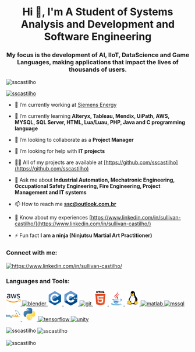 <h1 align="center">Hi 👋, I'm A Student of Systems Analysis and Development and Software Engineering</h1>
<h3 align="center">My focus is the development of AI, IIoT, DataScience and Game Languages, making applications that impact the lives of thousands of users.</h3>

<p align="left"> <img src="https://komarev.com/ghpvc/?username=sscastilho&label=Profile%20views&color=0e75b6&style=flat" alt="sscastilho" /> </p>

<p align="left"> <a href="https://github.com/ryo-ma/github-profile-trophy"><img src="https://github-profile-trophy.vercel.app/?username=sscastilho" alt="sscastilho" /></a> </p>

- 🔭 I’m currently working at [Siemens Energy](https://www.siemens-energy.com/global/en.html)

- 🌱 I’m currently learning **Alteryx, Tableau, Mendix, UiPath, AWS, MYSQL, SQL Server, HTML, Lua/Luau, PHP, Java and C programming language**

- 👯 I’m looking to collaborate as a **Project Manager**

- 🤝 I’m looking for help with **IT projects**

- 👨‍💻 All of my projects are available at [https://github.com/sscastilho](https://github.com/sscastilho)

- 💬 Ask me about **Industrial Automation, Mechatronic Engineering, Occupational Safety Engineering, Fire Engineering, Project Management and IT systems**

- 📫 How to reach me **ssc@outlook.com.br**

- 📄 Know about my experiences [https://www.linkedin.com/in/sullivan-castilho/](https://www.linkedin.com/in/sullivan-castilho/)

- ⚡ Fun fact **I am a ninja (Ninjutsu Martial Art Practitioner)**

<h3 align="left">Connect with me:</h3>
<p align="left">
<a href="https://linkedin.com/in/sullivan-castilho/" target="blank"><img align="center" src="https://raw.githubusercontent.com/rahuldkjain/github-profile-readme-generator/master/src/images/icons/Social/linked-in-alt.svg" alt="https://www.linkedin.com/in/sullivan-castilho/" height="30" width="40" /></a>
</p>

<h3 align="left">Languages and Tools:</h3>
<p align="left"> <a href="https://aws.amazon.com" target="_blank" rel="noreferrer"> <img src="https://raw.githubusercontent.com/devicons/devicon/master/icons/amazonwebservices/amazonwebservices-original-wordmark.svg" alt="aws" width="40" height="40"/> </a> <a href="https://www.blender.org/" target="_blank" rel="noreferrer"> <img src="https://download.blender.org/branding/community/blender_community_badge_white.svg" alt="blender" width="40" height="40"/> </a> <a href="https://www.cprogramming.com/" target="_blank" rel="noreferrer"> <img src="https://raw.githubusercontent.com/devicons/devicon/master/icons/c/c-original.svg" alt="c" width="40" height="40"/> </a> <a href="https://www.w3schools.com/cpp/" target="_blank" rel="noreferrer"> <img src="https://raw.githubusercontent.com/devicons/devicon/master/icons/cplusplus/cplusplus-original.svg" alt="cplusplus" width="40" height="40"/> </a> <a href="https://git-scm.com/" target="_blank" rel="noreferrer"> <img src="https://www.vectorlogo.zone/logos/git-scm/git-scm-icon.svg" alt="git" width="40" height="40"/> </a> <a href="https://www.w3.org/html/" target="_blank" rel="noreferrer"> <img src="https://raw.githubusercontent.com/devicons/devicon/master/icons/html5/html5-original-wordmark.svg" alt="html5" width="40" height="40"/> </a> <a href="https://www.java.com" target="_blank" rel="noreferrer"> <img src="https://raw.githubusercontent.com/devicons/devicon/master/icons/java/java-original.svg" alt="java" width="40" height="40"/> </a> <a href="https://www.linux.org/" target="_blank" rel="noreferrer"> <img src="https://raw.githubusercontent.com/devicons/devicon/master/icons/linux/linux-original.svg" alt="linux" width="40" height="40"/> </a> <a href="https://www.mathworks.com/" target="_blank" rel="noreferrer"> <img src="https://upload.wikimedia.org/wikipedia/commons/2/21/Matlab_Logo.png" alt="matlab" width="40" height="40"/> </a> <a href="https://www.microsoft.com/en-us/sql-server" target="_blank" rel="noreferrer"> <img src="https://www.svgrepo.com/show/303229/microsoft-sql-server-logo.svg" alt="mssql" width="40" height="40"/> </a> <a href="https://www.mysql.com/" target="_blank" rel="noreferrer"> <img src="https://raw.githubusercontent.com/devicons/devicon/master/icons/mysql/mysql-original-wordmark.svg" alt="mysql" width="40" height="40"/> </a> <a href="https://www.python.org" target="_blank" rel="noreferrer"> <img src="https://raw.githubusercontent.com/devicons/devicon/master/icons/python/python-original.svg" alt="python" width="40" height="40"/> </a> <a href="https://www.tensorflow.org" target="_blank" rel="noreferrer"> <img src="https://www.vectorlogo.zone/logos/tensorflow/tensorflow-icon.svg" alt="tensorflow" width="40" height="40"/> </a> <a href="https://unity.com/" target="_blank" rel="noreferrer"> <img src="https://www.vectorlogo.zone/logos/unity3d/unity3d-icon.svg" alt="unity" width="40" height="40"/> </a> </p>

<p><img align="left" src="https://github-readme-stats.vercel.app/api/top-langs?username=sscastilho&show_icons=true&locale=en&layout=compact" alt="sscastilho" /></p>

<p>&nbsp;<img align="center" src="https://github-readme-stats.vercel.app/api?username=sscastilho&show_icons=true&locale=en" alt="sscastilho" /></p>

<p><img align="center" src="https://github-readme-streak-stats.herokuapp.com/?user=sscastilho&" alt="sscastilho" /></p>
